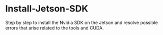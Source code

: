 # Install-Jetson-SDK
Step by step to install the Nvidia SDK on the Jetson and resolve possible errors that arise related to the tools and CUDA.
